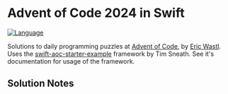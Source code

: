 # Advent of Code 2024 in Swift

[![Language](https://img.shields.io/badge/language-Swift-red.svg)](https://swift.org)

Solutions to daily programming puzzles at [Advent of Code](<https://adventofcode.com/>), by
[Eric Wastl](<http://was.tl/>).
Uses the [swift-aoc-starter-example](https://github.com/swiftlang/swift-aoc-starter-example) framework by Tim Sneath.
See it's documentation for usage of the framework.

## Solution Notes
